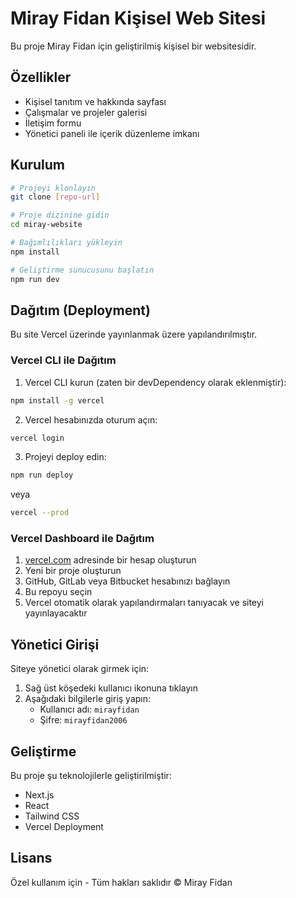 # Miray Fidan Kişisel Web Sitesi

Bu proje Miray Fidan için geliştirilmiş kişisel bir websitesidir.

## Özellikler

- Kişisel tanıtım ve hakkında sayfası
- Çalışmalar ve projeler galerisi
- İletişim formu
- Yönetici paneli ile içerik düzenleme imkanı

## Kurulum

```bash
# Projeyi klonlayın
git clone [repo-url]

# Proje dizinine gidin
cd miray-website

# Bağımlılıkları yükleyin
npm install

# Geliştirme sunucusunu başlatın
npm run dev
```

## Dağıtım (Deployment)

Bu site Vercel üzerinde yayınlanmak üzere yapılandırılmıştır.

### Vercel CLI ile Dağıtım

1. Vercel CLI kurun (zaten bir devDependency olarak eklenmiştir):
```bash
npm install -g vercel
```

2. Vercel hesabınızda oturum açın:
```bash
vercel login
```

3. Projeyi deploy edin:
```bash
npm run deploy
```

veya

```bash
vercel --prod
```

### Vercel Dashboard ile Dağıtım

1. [vercel.com](https://vercel.com) adresinde bir hesap oluşturun
2. Yeni bir proje oluşturun
3. GitHub, GitLab veya Bitbucket hesabınızı bağlayın
4. Bu repoyu seçin
5. Vercel otomatik olarak yapılandırmaları tanıyacak ve siteyi yayınlayacaktır

## Yönetici Girişi

Siteye yönetici olarak girmek için:

1. Sağ üst köşedeki kullanıcı ikonuna tıklayın
2. Aşağıdaki bilgilerle giriş yapın:
   - Kullanıcı adı: `mirayfidan`
   - Şifre: `mirayfidan2006`

## Geliştirme

Bu proje şu teknolojilerle geliştirilmiştir:
- Next.js
- React
- Tailwind CSS
- Vercel Deployment

## Lisans

Özel kullanım için - Tüm hakları saklıdır © Miray Fidan 